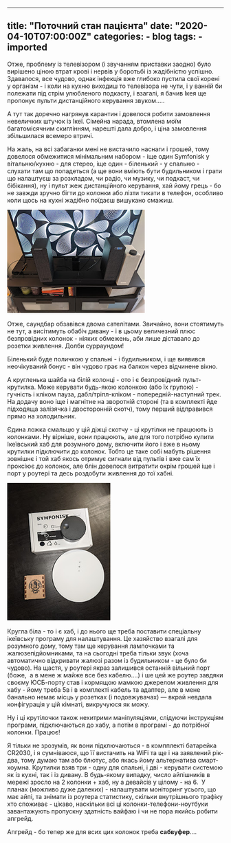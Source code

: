 
---
title: "Поточний стан пацієнта"
date: "2020-04-10T07:00:00Z"
categories:
    - blog
tags:
    - imported
---


Отже, проблему із телевізором (і звучанням приставки заодно) було вирішено ціною втрат крові і нервів у боротьбі із жадібністю успішно. Здавалося, все чудово, однак інфекція вже глибоко пустила свої корені у організм \- і коли на кухню виходиш то телевізора не чути, і у ванній би полежати під стрім улюбленого подкасту, і взагалі, я бачив Ікея ще пропонує пульти дистанційного керування звуком.....

А тут так доречно нагрянув карантин і довелося робити замовлення невеличких штучок із Ікеї. Сімейна нарада, втомлена моїм багатомісячним скиглінням, нарешті дала добро, і ціна замовлення збільшилася всемеро втричі.

На жаль, на всі забаганки мені не вистачило наснаги і грошей, тому довелося обмежитися мінімальним набором \- іще один Symfonisk у вітальню/кухню \- для стерео, іще один \- біленький \- у спальню \- слухати там що попадеться (а ще вони вміють бути будильником і грати що налаштуєш за розкладом, чи радіо, чи музику, чи подкаст, чи бібікання), ну і пульт жеж дистанційного керування, хай йому грець \- бо не завжди зручно бігти до колонки або лізти тикати в телефон, особливо коли щось на кухні жадібно поїдаєш вишукано смажиш.

  


[![](thumb_00.jpg)](img00.jpg)

  


Отже, саундбар обзавівся двома сателітами. Звичайно, вони стоятимуть не тут, а висітимуть обабіч дивану \- і в цьому величезний плюс безпровідних колонок \- ніяких обмежень, аби лише діставало до розетки живлення. Долби сурраундом!

Біленький буде поличкою у спальні \- і будильником, і ще виявився неочікуваний бонус \- він чудово грає на балкон через відчинене вікно. 

А кругленька шайба на білій колонці \- ото і є безпровідний пульт\-крутилка. Може керувати будь\-якою колонкою (або їх групою) \- гучність і кліком пауза, дабл/тріпл\-кліком \- попередній\-наступний трек. На додачу воно іще і магнітне на зворотній стороні (та в комплекті йде підходяща залізячка і двосторонній скотч), тому перший відправився прямо на холодильник.

  


Єдина ложка смальцю у цій діжці скотчу \- ці крутілки не працюють із колонками. Ну вірніше, вони працюють, але для того потрібно купити Ікеївський хаб для розумного дому, включити його і вже в ньому крутилки підключити до колонок. Тобто це таке собі мабуть рішення зовнішнє і той хаб якось отримує сигнали від пультів і вже сам їх проксіює до колонок, але блін довелося витратити окрім грошей іще і порт у роутері та десь роздобути живлення до тої хабні.

  


[![](thumb_01.jpg)](img01.jpg)

  


Кругла біла \- то і є хаб, і до нього ще треба поставити спеціальну ікеївську програму для налаштування. Це хазяйство взагалі для розумного дому, тому там ще керування лампочками та жалюзепідйомниками, та на сьогодні треба тільки звук (хоча автоматично відкривати жалюзі разом із будильником \- це було би чудово). На щастя, у роутері якраз залишився останній вільний порт (боже,  а в мене ж майже все без кабелю....) і ше цей же роутер завдяки своєму ЮСБ\-порту став і кормящою мамкою джерелом живлення для хабу \- йому треба 5в і в комплекті кабель та адаптер, але в мене банально немає місць у розетках (і подовжувачах) — вкрай невдала конфігурація у цій кімнаті, викручуюся як можу.

Ну і ці крутілочки також нехитрими маніпуляціями, слідуючи інструкціям програми, підключаються до хабу, а потім в програмі \- до потрібної колонки. Працює!

  
Я тільки не зрозумів, як вони підключаються \- в компплекті батарейка CR2030, і я сумніваюся, що її вистачить на WiFi та ще і на заявлений рік\-два, тому думаю там або блютус, або якась йому альтернатива смарт\-хоумна. Крутилки взяв три \- одну для спальні, і дві \- керувати системою як із кухні, так і із дивану. В будь\-якому випадку, число айпішників в мережі зросло на 2 колонки \+ хаб, ну а девайсів у цілому \- на 6\.  У планах (можливо дуже далеких) \- налаштувати моніторинг усього, що має айпі, та знімати із роутера статистику, скільки внутрішнього трафіку хто споживає \- цікаво, наскільки всі ці колонки\-телефони\-ноутбуки завантажують пропускну здатність вайфаю і чи не пора якийсь робити апгрейд.

Апгрейд \- бо тепер же для всих цих колонок треба **сабвуфер**....  


  


  


  


  


